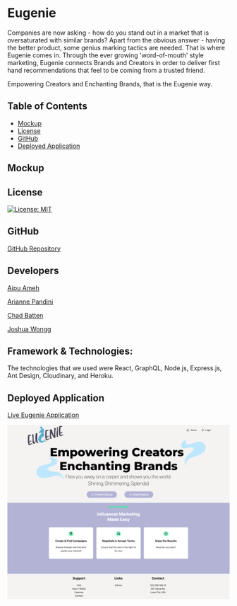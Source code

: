 # Eugenie

Companies are now asking - how do you stand out in a market that is oversaturated with similar brands? Apart from the obvious answer - having the better product, some genius marking tactics are needed. That is where Eugenie comes in. Through the ever growing 'word-of-mouth' style marketing, Eugenie connects Brands and Creators in order to deliver first hand recommendations that feel to be coming from a trusted friend. 

Empowering Creators and Enchanting Brands, that is the Eugenie way. 

## Table of Contents
- [Mockup](#mockup)
- [License](#license)
- [GitHub](#github)
- [Deployed Application](#deployed)

## Mockup

## License

[![License: MIT](https://img.shields.io/badge/License-MIT-yellow.svg)](https://opensource.org/licenses/MIT)

## GitHub
[GitHub Repository](https://github.com/obelisk477/eugenie)

## Developers

[Aipu Ameh](https://github.com/AipuAmeh)

[Arianne Pandini](https://github.com/aripandini)

[Chad Batten](https://github.com/obelisk477)

[Joshua Wongg](https://github.com/joshuawongg)


## Framework & Technologies: 

The technologies that we used were React, GraphQL, Node.js, Express.js, Ant Design, Cloudinary, and Heroku.  

## Deployed Application

[Live Eugenie Application](https://pregnant-genie-619af0388864.herokuapp.com/)

![Eugenie Home Page](/client/public/eugeniehome.png)